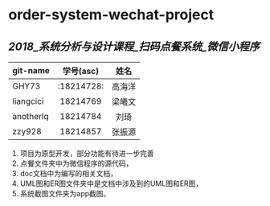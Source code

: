 # order-system-wechat-project
## *2018_系统分析与设计课程_扫码点餐系统_微信小程序*

| git-name  | 学号(asc)  | 姓名|
| -------------  | :--:  | :---:|
| GHY73  | :18214728:  | 高海洋|
| liangcici  | 18214769  | 梁曦文|
| anotherlq  | 18214784  | 刘琦|
| zzy928  | 18214857  | 张振源|
1. 项目为原型开发，部分功能有待进一步完善
2. 点餐文件夹中为微信程序的源代码，
3. doc文档中为编写的相关文档，
4. UML图和ER图文件夹中是文档中涉及到的UML图和ER图，
5. 系统截图文件夹为app截图。
